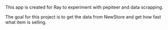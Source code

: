 This app is created for Ray to experiment with pepiteer and data scrapping.

The goal for this project is to get the data from NewStore and get how fast what item is selling.

